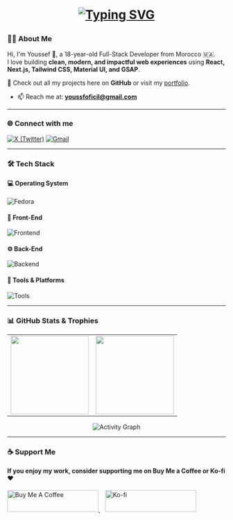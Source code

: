 <!--
Youssef | Full-Stack Developer | React | Next.js | Tailwind CSS | GitHub Profile
-->

<h1 align="center">

[![Typing SVG](https://readme-typing-svg.demolab.com?font=Fira+Code&weight=600&duration=4000&pause=1000&color=ABD200&center=true&vCenter=true&width=500&lines=Hi+%F0%9F%91%8B%2C+I'm+Youssef;A+Full-Stack+Next.js+Developer)](https://git.io/typing-svg)

</h1>

### 🧑‍💻 About Me

Hi, I'm Youssef 👋, a 18-year-old Full-Stack Developer from Morocco 🇲🇦.  
I love building **clean, modern, and impactful web experiences** using **React, Next.js, Tailwind CSS, Material UI, and GSAP**.

📂 Check out all my projects here on **GitHub** or visit my [portfolio](https://yousseffed.vercel.app).

- 📫 Reach me at: **youssfoficil@gmail.com**

---

### 🌐 Connect with me

[![X (Twitter)](https://go-skill-icons.vercel.app/api/icons?i=x)](https://x.com/wolf_R00T)
[![Gmail](https://go-skill-icons.vercel.app/api/icons?i=gmail)](mailto:youssfoficil@gmail.com)

---

### 🛠️ Tech Stack

#### 💻 Operating System

![Fedora](https://go-skill-icons.vercel.app/api/icons?i=fedora,gnome)

#### 🎨 Front-End

![Frontend](https://go-skill-icons.vercel.app/api/icons?i=html,css,js,bootstrap,sass,react,vite,tailwind,ts,nextjs,materialui,gsap)

#### ⚙️ Back-End

![Backend](https://go-skill-icons.vercel.app/api/icons?i=nextjs,mongodb,authjs)

#### 🚀 Tools & Platforms

![Tools](https://go-skill-icons.vercel.app/api/icons?i=linux,bash,vscode,figma,git,npm,eslint,prettier,vercel)

---

### 📊 GitHub Stats & Trophies

<table align="center">
  <tr>
    <td>
      <img 
        src="https://github-readme-stats.vercel.app/api?username=wolf-root&show_icons=true&theme=merko" 
        height="180px" 
      />
    </td>
    <td>
      <img 
        src="https://github-readme-stats.vercel.app/api/top-langs/?username=wolf-root&layout=compact&theme=merko" 
        height="180px" 
      />
    </td>
  </tr>
</table>

<p align="center">
  <img src="https://github-readme-activity-graph.vercel.app/graph?username=wolf-root&bg_color=1a1a1a&color=abd200&line=38f6ff&point=ffffff&area=true&hide_border=true" alt="Activity Graph" />
</p>

---

### ☕ Support Me

#### If you enjoy my work, consider supporting me on **Buy Me a Coffee** or **Ko-fi** ❤️

<p>
  <a href="https://buymeacoffee.com/Wolf_Root" target="_blank" rel="noopener noreferrer">
    <img src="https://cdn.buymeacoffee.com/buttons/v2/default-yellow.png" height="50" width="210" alt="Buy Me A Coffee" />
  </a>
  &nbsp;&nbsp;
  <a href="https://ko-fi.com/wolfroot" target="_blank" rel="noopener noreferrer">
    <img src="https://cdn.ko-fi.com/cdn/kofi3.png" height="50" width="210" alt="Ko-fi" />
  </a>
</p>
